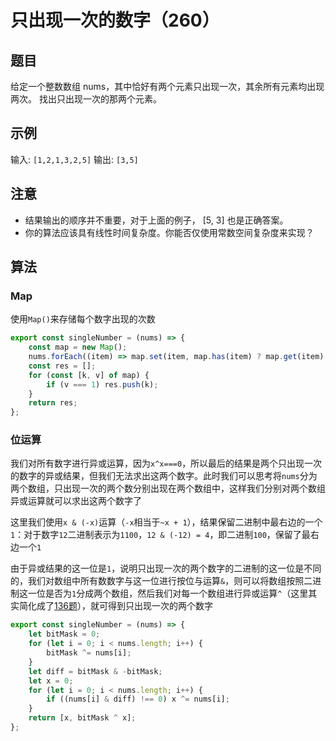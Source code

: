 # 只出现一次的数字（260）

## 题目

给定一个整数数组 nums，其中恰好有两个元素只出现一次，其余所有元素均出现两次。 找出只出现一次的那两个元素。

## 示例

输入: `[1,2,1,3,2,5]`
输出: `[3,5]`

## 注意

- 结果输出的顺序并不重要，对于上面的例子， [5, 3] 也是正确答案。
- 你的算法应该具有线性时间复杂度。你能否仅使用常数空间复杂度来实现？

## 算法

### Map

使用`Map()`来存储每个数字出现的次数

```js
export const singleNumber = (nums) => {
	const map = new Map();
	nums.forEach((item) => map.set(item, map.has(item) ? map.get(item) + 1 : 1));
	const res = [];
	for (const [k, v] of map) {
		if (v === 1) res.push(k);
	}
	return res;
};
```

### 位运算

我们对所有数字进行异或运算，因为`x^x===0`，所以最后的结果是两个只出现一次的数字的异或结果，但我们无法求出这两个数字。此时我们可以思考将`nums`分为两个数组，只出现一次的两个数分别出现在两个数组中，这样我们分别对两个数组异或运算就可以求出这两个数字了

这里我们使用`x & (-x)`运算（`-x`相当于`~x + 1`），结果保留二进制中最右边的一个`1`：对于数字`12`二进制表示为`1100`，`12 & (-12) = 4`，即二进制`100`，保留了最右边一个`1`

由于异或结果的这一位是`1`，说明只出现一次的两个数字的二进制的这一位是不同的，我们对数组中所有数数字与这一位进行按位与运算`&`，则可以将数组按照二进制这一位是否为`1`分成两个数组，然后我们对每一个数组进行异或运算`^`（这里其实简化成了[136题](/leetcode/array/040.只出现一次的数字.136.html)），就可得到只出现一次的两个数字

```js
export const singleNumber = (nums) => {
	let bitMask = 0;
	for (let i = 0; i < nums.length; i++) {
		bitMask ^= nums[i];
	}
	let diff = bitMask & -bitMask;
	let x = 0;
	for (let i = 0; i < nums.length; i++) {
		if ((nums[i] & diff) !== 0) x ^= nums[i];
	}
	return [x, bitMask ^ x];
};
```
